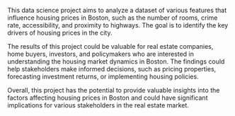 This data science project aims to analyze a dataset of various features that influence housing prices in Boston, such as the number of rooms, crime rate, accessibility, and proximity to highways. The goal is to identify the key drivers of housing prices in the city.

The results of this project could be valuable for real estate companies, home buyers, investors, and policymakers who are interested in understanding the housing market dynamics in Boston. The findings could help stakeholders make informed decisions, such as pricing properties, forecasting investment returns, or implementing housing policies.

Overall, this project has the potential to provide valuable insights into the factors affecting housing prices in Boston and could have significant implications for various stakeholders in the real estate market.
